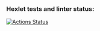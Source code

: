 ### Hexlet tests and linter status:
[![Actions Status](https://github.com/Ll1235/layout-designer-project-58/actions/workflows/hexlet-check.yml/badge.svg)](https://github.com/Ll1235/layout-designer-project-58/actions)